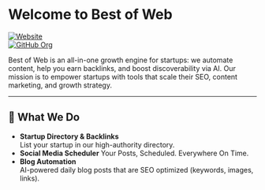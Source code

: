 # Welcome to Best of Web

[![Website](https://img.shields.io/website?url=https%3A%2F%2Fwww.bestofweb.site)](https://www.bestofweb.site)  
[![GitHub Org](https://img.shields.io/badge/GitHub-Organization-blue.svg)](https://github.com/YourOrgName)  

Best of Web is an all-in-one growth engine for startups: we automate content, help you earn backlinks, and boost discoverability via AI. Our mission is to empower startups with tools that scale their SEO, content marketing, and growth strategy.

---

## 🚀 What We Do

- **Startup Directory & Backlinks**  
  List your startup in our high-authority directory.
- **Social Media Scheduler**
  Your Posts, Scheduled. Everywhere On Time.
- **Blog Automation**  
  AI-powered daily blog posts that are SEO optimized (keywords, images, links).  

